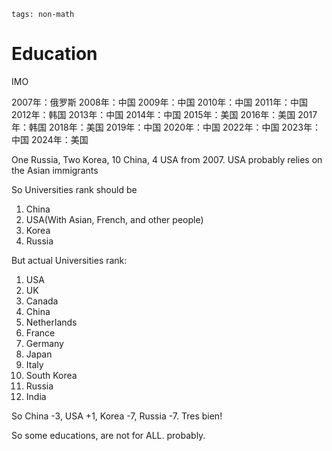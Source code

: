```
tags: non-math
```

# Education

IMO

2007年：俄罗斯
2008年：中国
2009年：中国
2010年：中国
2011年：中国
2012年：韩国
2013年：中国
2014年：中国
2015年：美国
2016年：美国
2017年：韩国
2018年：美国
2019年：中国
2020年：中国
2022年：中国
2023年：中国
2024年：美国

One Russia, Two Korea, 10 China, 4 USA from 2007. USA probably relies on the Asian immigrants

So Universities rank should be 

1) China
2) USA(With Asian, French, and other people)
3) Korea
4) Russia

But actual Universities rank:

1) USA
2) UK
3) Canada
4) China
5) Netherlands
6) France
7) Germany
8) Japan
9) Italy
10) South Korea
11) Russia
12) India

So China -3, USA +1, Korea -7, Russia -7. Tres bien!

So some educations, are not for ALL. probably.